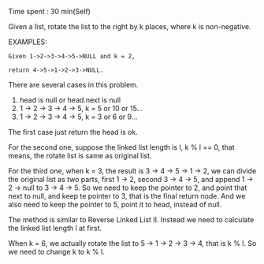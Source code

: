 Time spent : 30 min(Self)

Given a list, rotate the list to the right by k places, where k is non-negative.

EXAMPLES:

```
Given 1->2->3->4->5->NULL and k = 2,

return 4->5->1->2->3->NULL.
```



There are several cases in this problem.

1. head is null or head.next is null
2. 1 -> 2 -> 3 -> 4 -> 5,  k = 5 or 10 or 15...
3. 1 -> 2 -> 3 -> 4 -> 5,  k = 3 or 6 or 9...

The first case just return the head is ok.

For the second one, suppose the linked list length is l, k % l == 0, that means, the rotate list is same as original list.

For the third one, when k = 3, the result is 3 -> 4 -> 5 -> 1 -> 2, we can divide the original list as two parts, first 1 -> 2, second 3 -> 4 -> 5, and append 1 -> 2 -> null to 3 -> 4 -> 5. So we need to keep the pointer to 2, and point that next to null, and keep te pointer to 3, that is the final return node. And we also need to keep the pointer to 5, point it to head, instead of null.

The method is similar to Reverse Linked List II. Instead we need to calculate the linked list length l at first.

When k = 6, we actually rotate the list to 5 -> 1 -> 2 -> 3 -> 4, that is k % l. So we need to change k to k % l.
